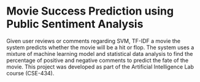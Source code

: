 # Movie Success Prediction using Public Sentiment Analysis
Given user reviews or comments regarding
SVM, TF-IDF a movie the system predicts whether the movie will be a hit or flop. The system uses a mixture of machine
learning model and statistical data analysis to find the percentage of positive and negative comments to
predict the fate of the movie. This project was developed as part of the Artificial Intelligence Lab course
(CSE-434).
